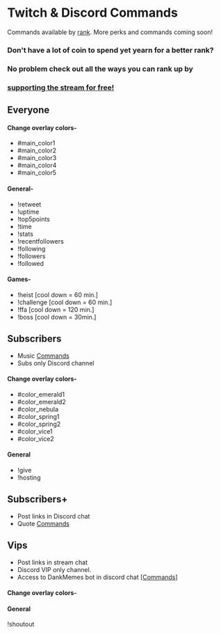 # Twitch & Discord Commands
Commands available by [rank](https://github.com/Badgerdox/BadgerdoxTwitchFAQ/blob/master/Ranks.md). 
More perks and commands coming soon!

### Don't have a lot of coin to spend yet yearn for a better rank? 
### No problem check out all the ways you can rank up by
### [supporting the stream for free!](https://github.com/Badgerdox/BadgerdoxTwitchFAQ/blob/master/Contributing) 





## Everyone

#### Change overlay colors-
+ #main_color1
+ #main_color2
+ #main_color3
+ #main_color4
+ #main_color5

#### General-
+ !retweet
+ !uptime
+ !top5points
+ !time
+ !stats
+ !recentfollowers
+ !following
+ !followers
+ !followed

#### Games-
+ !heist [cool down = 60 min.] 
+ !challenge [cool down = 60 min.] 
+ !ffa [cool down = 120 min.]
+ !boss [cool down = 30min.]

## Subscribers
+ Music [Commands](https://github.com/StreamlabsSupport/Streamlabs-Chatbot/wiki/Built-in-Commands#songrequest)
+ Subs only Discord channel

#### Change overlay colors-
+ #color_emerald1
+ #color_emerald2
+ #color_nebula
+ #color_spring1
+ #color_spring2
+ #color_vice1
+ #color_vice2

#### General
+ !give
+ !hosting

## Subscribers+
+ Post links in Discord chat
+ Quote [Commands](https://github.com/StreamlabsSupport/Streamlabs-Chatbot/wiki/Built-in-Commands#quotes)

## Vips

+ Post links in stream chat
+ Discord VIP only channel.
+ Access to DankMemes bot in discord chat [[Commands](https://dankmemer.lol/commands)]

#### Change overlay colors-

#### General
!shoutout
